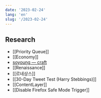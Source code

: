 ```yaml
---
date: '2023-02-24'
lang: 'en'
slug: '/2023-02-24'
---
```


## Research

- [[Priority Queue]]
- [[Economy]]
- [soyoung — craft](https://craft.so-so.dev/)
- [[Renaissance]]
- [[르네상스]]
- [[30-Day Tweet Test (Harry Stebbings)]]
- [[ContentLayer]]
- [[Disable Firefox Safe Mode Trigger]]
